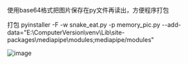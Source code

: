 使用base64格式把图片保存在py文件再读出，方便程序打包


打包
pyinstaller -F -w snake_eat.py -p memory_pic.py --add-data="E:\ComputerVersion\venv\Lib\site-packages\mediapipe\modules;mediapipe/modules"


![image](https://user-images.githubusercontent.com/35916301/216256232-a2a24988-f1b4-4afd-8829-e7445544fedc.png)
